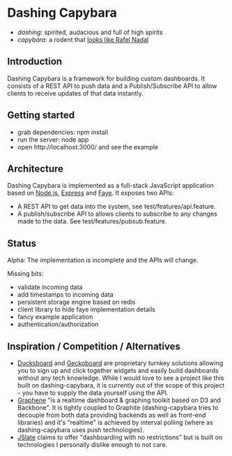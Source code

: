 # Dashing Capybara

* _dashing_: spirited, audacious and full of high spirits
* _capybara_: a rodent that [looks like Rafel Nadal][capys]

## Introduction

Dashing Capybara is a framework for building custom dashboards. It consists of
a REST API to push data and a Publish/Subscribe API to allow clients to receive
updates of that data instantly.

## Getting started

* grab dependencies: npm install
* run the server: node app
* open http://localhost:3000/ and see the example

## Architecture

Dashing Capybara is implemented as a full-stack JavaScript application based on
[Node.js][node], [Express][express] and [Faye][faye]. It exposes two APIs:

* A REST API to get data into the system, see test/features/api.feature.
* A publish/subscribe API to allows clients to subscribe to any changes made to
  the data. See test/features/pubsub.feature.

## Status

Alpha: The implementation is incomplete and the APIs will change.

Missing bits:

* validate incoming data
* add timestamps to incoming data
* persistent storage engine based on redis
* client library to hide faye implementation details
* fancy example application
* authentication/authorization

## Inspiration / Competition / Alternatives

* [Ducksboard][ducksboard] and [Geckoboard][geckoboard] are proprietary turnkey
  solutions allowing you to sign up and click together widgets and easily build
  dashboards without any tech knowledge. While I would love to see a project
  like this built on dashing-capybara, it is currently out of the scope of this
  project - you have to supply the data yourself using the API.
* [Graphene][graphene] "is a realtime dashboard & graphing toolkit based on D3
  and Backbone". It is tightly coupled to Graphite (dashing-capybara tries to
  decouple from both data providing backends as well as front-end libraries)
  and it's "realtime" is achieved by interval polling (where as
  dashing-capybara uses push technologies).
* [JSlate][jslate] claims to offer "dashboarding with no restrictions" but is
  built on technologies I personally dislike enough to not care.

[node]: http://faye.jcoglan.com/
[express]: http://expressjs.com/
[faye]: http://faye.jcoglan.com/
[capys]: http://capybarasthatlooklikerafaelnadal.tumblr.com/
[ducksboard]: http://ducksboard.com/
[geckoboard]: http://www.geckoboard.com/
[graphene]: https://github.com/jondot/graphene
[jslate]: http://jslate.com/
